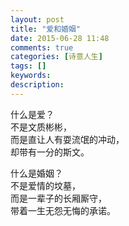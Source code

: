 ```yaml
---
layout: post
title: "爱和婚姻"
date: 2015-06-28 11:48
comments: true
categories: [诗意人生]
tags: []
keywords: 
description: 
---
```

什么是爱？  
不是文质彬彬，   
而是直让人有耍流氓的冲动，   
却带有一分的斯文。   

什么是婚姻？    
不是爱情的坟墓，     
而是一辈子的长厢厮守，    
带着一生无怨无悔的承诺。   